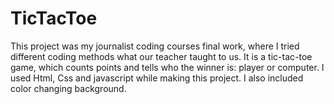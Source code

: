 # TicTacToe
This project was my journalist coding courses final work, where I tried different coding methods what our teacher taught to us. It is a tic-tac-toe game, which counts points and tells who the winner is: player or computer. I used Html, Css and javascript while making this project. I also included color changing  background. 
